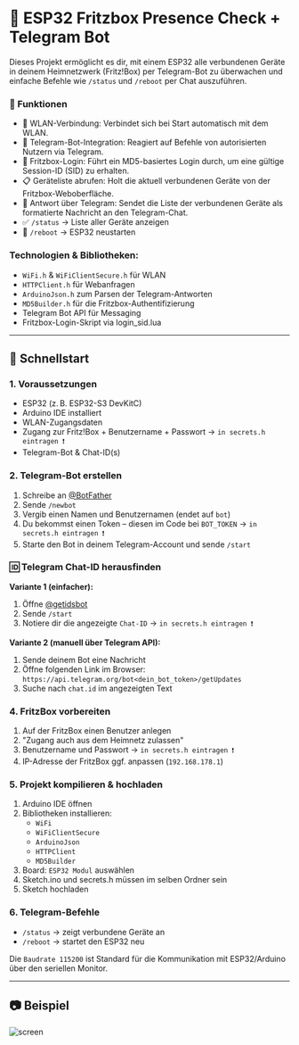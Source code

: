 # 📶 ESP32 Fritzbox Presence Check + Telegram Bot

Dieses Projekt ermöglicht es dir, mit einem ESP32 alle verbundenen Geräte in deinem Heimnetzwerk (Fritz!Box) per Telegram-Bot zu überwachen und einfache Befehle wie `/status` und `/reboot` per Chat auszuführen.

### 🔧 Funktionen
- 📶 WLAN-Verbindung: Verbindet sich bei Start automatisch mit dem WLAN.
- 🤖 Telegram-Bot-Integration: Reagiert auf Befehle von autorisierten Nutzern via Telegram.
- 🔐 Fritzbox-Login: Führt ein MD5-basiertes Login durch, um eine gültige Session-ID (SID) zu erhalten.
- 📋 Geräteliste abrufen: Holt die aktuell verbundenen Geräte von der Fritzbox-Weboberfläche.
- 💬 Antwort über Telegram: Sendet die Liste der verbundenen Geräte als formatierte Nachricht an den Telegram-Chat.
- ✅ `/status` → Liste aller Geräte anzeigen
- 🔁 `/reboot` → ESP32 neustarten

### Technologien & Bibliotheken:
- `WiFi.h` & `WiFiClientSecure.h` für WLAN
- `HTTPClient.h` für Webanfragen
- `ArduinoJson.h` zum Parsen der Telegram-Antworten
- `MD5Builder.h` für die Fritzbox-Authentifizierung
- Telegram Bot API für Messaging
- Fritzbox-Login-Skript via login_sid.lua

  
---

## 🚀 Schnellstart

### 1. Voraussetzungen
- ESP32 (z. B. ESP32-S3 DevKitC)
- Arduino IDE installiert
- WLAN-Zugangsdaten
- Zugang zur Fritz!Box + Benutzername + Passwort → `in secrets.h eintragen ❗`
- Telegram-Bot & Chat-ID(s)
### 2. Telegram-Bot erstellen
1. Schreibe an [@BotFather](https://t.me/botfather)
2. Sende `/newbot`
3. Vergib einen Namen und Benutzernamen (endet auf `bot`)
4. Du bekommst einen Token – diesen im Code bei `BOT_TOKEN` → `in secrets.h eintragen ❗`
5. Starte den Bot in deinem Telegram-Account und sende `/start`

### 🆔 Telegram Chat-ID herausfinden

**Variante 1 (einfacher):**
1. Öffne [@getidsbot](https://t.me/getidsbot)
2. Sende `/start`
3. Notiere dir die angezeigte `Chat-ID` → `in secrets.h eintragen ❗`

**Variante 2 (manuell über Telegram API):**
1. Sende deinem Bot eine Nachricht
2. Öffne folgenden Link im Browser:  
   `https://api.telegram.org/bot<dein_bot_token>/getUpdates`
3. Suche nach `chat.id` im angezeigten Text

### 4. FritzBox vorbereiten
1. Auf der FritzBox einen Benutzer anlegen
2. "Zugang auch aus dem Heimnetz zulassen"
3. Benutzername und Passwort → `in secrets.h eintragen ❗`
4. IP-Adresse der FritzBox ggf. anpassen (`192.168.178.1`)

### 5. Projekt kompilieren & hochladen
1. Arduino IDE öffnen
2. Bibliotheken installieren:
   - `WiFi`
   - `WiFiClientSecure`
   - `ArduinoJson`
   - `HTTPClient`
   - `MD5Builder`
3. Board: `ESP32 Modul` auswählen
4. Sketch.ino und secrets.h müssen im selben Ordner sein
5. Sketch hochladen

### 6. Telegram-Befehle
- `/status` → zeigt verbundene Geräte an
- `/reboot` → startet den ESP32 neu

Die `Baudrate 115200` ist Standard für die Kommunikation mit ESP32/Arduino über den seriellen Monitor.

---

## 📷 Beispiel
![screen](https://github.com/user-attachments/assets/c43e9c81-54ea-4d66-954d-6caaac7352ae)


